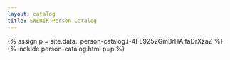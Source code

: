```yaml
---
layout: catalog
title: SWERIK Person Catalog
---
```

{% assign p = site.data._person-catalog.i-4FL9252Gm3rHAifaDrXzaZ %}
{% include person-catalog.html p=p %}


